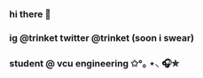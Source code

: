 ### hi there 👋 
### ig @trinket twitter @trinket (soon i swear)
### student @ vcu engineering ✩°｡ ⋆⸜ 🎧✮

